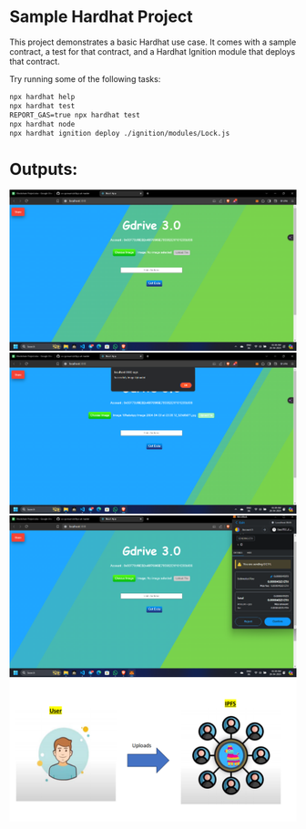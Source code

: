 # Sample Hardhat Project

This project demonstrates a basic Hardhat use case. It comes with a sample contract, a test for that contract, and a Hardhat Ignition module that deploys that contract.

Try running some of the following tasks:

```shell
npx hardhat help
npx hardhat test
REPORT_GAS=true npx hardhat test
npx hardhat node
npx hardhat ignition deploy ./ignition/modules/Lock.js
```

# Outputs:
![](https://github.com/uv-goswami/dApp/blob/master/Output/Screenshot%202024-04-26%20013842.png)
![](https://github.com/uv-goswami/dApp/blob/master/Output/Screenshot%202024-04-26%20013908.png)
![](https://github.com/uv-goswami/dApp/blob/master/Output/Screenshot%202024-04-26%20013928.png)
![](https://github.com/uv-goswami/dApp/blob/master/Output/Screenshot%202024-04-26%20015323.png)
